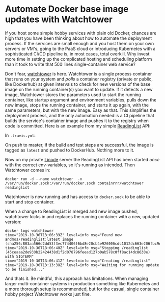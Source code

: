 Automate Docker base image updates with Watchtower
===

If you host some simple hobby services with plain old Docker, chances are high that you have been thinking about how to automate the deployment process. If the services are small enough and you host them on your own servers or VM's, going to the PaaS cloud or introducing Kubernetes with a sophisticated CI/CD pipeline is, in most cases, total overkill.
Why invest more time in setting up the complicated hosting and scheduling platform than it took to write that 500 lines single-container web service?

Don't fear, [watchtower](https://containrrr.github.io/watchtower/) is here.
Watchtower is a single process container that runs on your system and _polls_ a container registry (private or public, like Dockerhub) at given intervals to check for new versions of the base image on the running container(s) you want to update. If it detects a new image, Watchtower stores the parameters used to start the running container, like startup argument and environment variables, pulls down the new image, stops the running container, and starts it up again, with the same parameters, but with the new image. Easy as that. This simplifies the deployment process, and the only automation needed is a CI pipeline that builds the service's container image and pushes it to the registry when code is committed. Here is an example from my simple [ReadingList](https://github.com/andmos/ReadingList) API:

In `.travis.yml`:

<script src="https://gist.github.com/andmos/4783be0dda67cd8e74d598ef92c6006b.js"></script>

On push to master, if the build and test steps are successful, the image is tagged as `latest` and pushed to DockerHub. Nothing more to it.

Now on my private [Linode](https://welcome.linode.com/) server the ReadingList API has been started _once_ with the correct env-variables, so it's running as intended. Then Watchtower comes in:

```shell
docker run -d --name watchtower  -v /var/run/docker.sock:/var/run/docker.sock containrrr/watchtower readinglist
```

Watchtower is now running and has access to `docker.sock` to be able to start and stop container.

When a change to ReadingList is merged and new image pushed, watchtower kicks in and replaces the running container with a new, updated version:

```shell
docker logs watchtower
time="2019-10-30T13:06:39Z" level=info msg="Found new andmos/readinglist:latest image (sha256:803aa566d2dd53f3ec774406f6bd8e20cb4e926006cdc1012dc663e206fbc9dc)"
time="2019-10-30T13:06:40Z" level=info msg="Stopping /readinglist (45ceaaa2de930b22424438d1f2d078796feead127b0ab578c0ff8ac14dc8630e) with SIGTERM"
time="2019-10-30T13:06:41Z" level=info msg="Creating /readinglist"
time="2019-10-30T13:13:38Z" level=info msg="Waiting for running update to be finished..."
```

And thats it. Be mindful, this approach has limitations. When managing larger multi-container systems in production something like Kubernetes and a more thorough setup is recommended, but for the casual, single container hobby project Watchtower works just fine.
